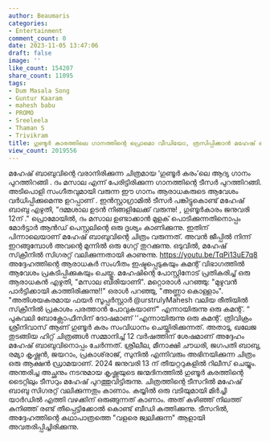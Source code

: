 ```yaml
---
author: Beaumaris
categories:
- Entertainment
comment_count: 0
date: 2023-11-05 13:47:06
draft: false
image: ''
like_count: 154207
share_count: 11095
tags:
- Dum Masala Song
- Guntur Kaaram
- mahesh babu
- PROMO
- Sreeleela
- Thaman S
- Trivikram
title: ഗുണ്ടുര്‍ കാരത്തിലെ ഗാനത്തിന്റെ പ്രൊമൊ വീഡിയോ, ത്രസിപ്പിക്കാൻ മഹേഷ് ബാബു
view_count: 2019556
---
```


മഹേഷ് ബാബുവിന്റെ വരാനിരിക്കുന്ന ചിത്രമായ ‘ഗുണ്ടൂർ കരം’ലെ ആദ്യ ഗാനം പുറത്തിറങ്ങി . ദം മസാല എന്ന് പേരിട്ടിരിക്കുന്ന ഗാനത്തിന്റെ ടീസർ പുറത്തിറങ്ങി. അടിപൊളി സംഗീതവുമായി വരുന്ന ഈ ഗാനം ആരാധകരുടെ ആവേശം വർധിപ്പിക്കുമെന്നു ഉറപ്പാണ് . ഇൻസ്റ്റാഗ്രാമിൽ ടീസർ പങ്കിട്ടുകൊണ്ട് മഹേഷ് ബാബു എഴുതി, “ദമ്മശാല ഉടൻ നിങ്ങളിലേക്ക് വരുന്നു! , ഗുണ്ടൂർകാരം ജനുവരി 12ന് ." പ്രൊമോയിൽ, ദം മസാല ഉണ്ടാക്കാൻ മുളക് പൊടിക്കുന്നതിനൊപ്പം മോർട്ടാർ ആൻഡ് പെസ്റ്റലിന്റെ ഒരു ദൃശ്യം കാണിക്കുന്നു. ഇതിന് പിന്നാലെയാണ് മഹേഷ് ബാബുവിന്റെ ചിത്രം വരുന്നത്. അവൻ ജീപ്പിൽ നിന്ന് ഇറങ്ങുമ്പോൾ അവന്റെ മുന്നിൽ ഒരു ഗേറ്റ് തുറക്കുന്നു. ഒടുവിൽ, മഹേഷ് സ്‌ക്രീനിൽ സിഗരറ്റ് വലിക്കുന്നതായി കാണുന്നു. https://youtu.be/TqPi13uE7q8 അദ്ദേഹത്തിന്റെ ആരാധകർ സംഗീതം ഇഷ്ടപ്പെടുകയും കമന്റ് വിഭാഗത്തിൽ ആവേശം പ്രകടിപ്പിക്കുകയും ചെയ്തു. മഹേഷിന്റെ പോസ്റ്റിനോട് പ്രതികരിച്ച് ഒരു ആരാധകൻ എഴുതി, "മസാല ബിരിയാണി". മറ്റൊരാൾ പറഞ്ഞു: "മുഴുവൻ പാർട്ടിക്കായി കാത്തിരിക്കുന്നു!!" ഒരാൾ പറഞ്ഞു, "അണ്ണാ കൊള്ളാം". "അതിശയകരമായ ഫയർ സൂപ്പർസ്റ്റാർ @urstrulyMahesh വലിയ രീതിയിൽ സ്‌ക്രീനിൽ പ്രകാശം പരത്താൻ പോവുകയാണ്" എന്നായിരുന്നു ഒരു കമന്റ്. “ പുകവലി ബോക്സോഫീസിന് ദോഷമാണ് ''എന്നായിരുന്നു ഒരു കമന്റ്. ത്രിവിക്രം ശ്രീനിവാസ് ആണ് ഗുണ്ടൂർ കരം സംവിധാനം ചെയ്തിരിക്കുന്നത്. അതാടു, ഖലേജ തുടങ്ങിയ ഹിറ്റ് ചിത്രങ്ങൾ സമ്മാനിച്ച് 12 വർഷത്തിന് ശേഷമാണ് അദ്ദേഹം മഹേഷ് ബാബുവിനൊപ്പം ചേർന്നത്. ശ്രീലീല, മീനാക്ഷി ചൗധരി, ജഗപതി ബാബു, രമ്യാ കൃഷ്ണൻ, ജയറാം, പ്രകാശ്‌രാജ്, സുനിൽ എന്നിവരും അഭിനയിക്കുന്ന ചിത്രം ഒരു ആക്ഷൻ ഡ്രാമയാണ്. 2024 ജനുവരി 13 ന് തീയറ്ററുകളിൽ റിലീസ് ചെയ്യും. അന്തരിച്ച അച്ഛനും നടനുമായ കൃഷ്ണയുടെ ജന്മദിനത്തിൽ ഗുണ്ടൂർ കരത്തിന്റെ ടൈറ്റിലും ടീസറും മഹേഷ് പുറത്തുവിട്ടിരുന്നു. ചിത്രത്തിന്റെ ടീസറിൽ മഹേഷ് ബാബു സിഗരറ്റ് വലിക്കുന്നതും കാണാം. കയ്യിൽ ഒരു വടിയുമായി മിർച്ചി യാർഡിൽ എത്തി വഴക്കിന് ഒരുങ്ങുന്നത് കാണാം. അത് കഴിഞ്ഞ് നിലത്ത് കുനിഞ്ഞ് രണ്ട് തീപ്പെട്ടിക്കോൽ കൊണ്ട് ബീഡി കത്തിക്കുന്നു. ടീസറിൽ, അദ്ദേഹത്തിന്റെ കഥാപാത്രത്തെ "വളരെ ജ്വലിക്കുന്ന" ആളായി അവതരിപ്പിച്ചിരിക്കുന്നു.